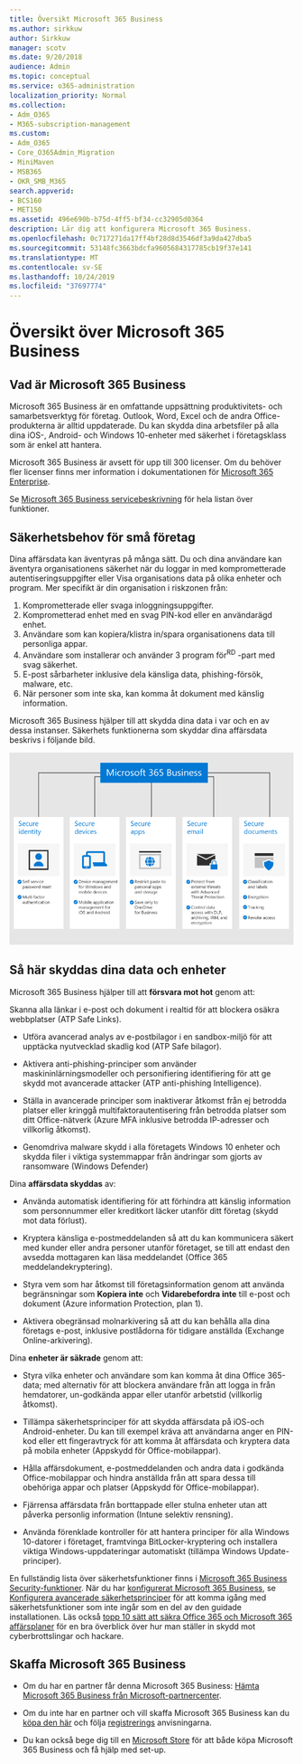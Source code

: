 ```yaml
---
title: Översikt Microsoft 365 Business
ms.author: sirkkuw
author: Sirkkuw
manager: scotv
ms.date: 9/20/2018
audience: Admin
ms.topic: conceptual
ms.service: o365-administration
localization_priority: Normal
ms.collection:
- Adm_O365
- M365-subscription-management
ms.custom:
- Adm_O365
- Core_O365Admin_Migration
- MiniMaven
- MSB365
- OKR_SMB_M365
search.appverid:
- BCS160
- MET150
ms.assetid: 496e690b-b75d-4ff5-bf34-cc32905d0364
description: Lär dig att konfigurera Microsoft 365 Business.
ms.openlocfilehash: 0c717271da17ff4bf28d8d3546df3a9da427dba5
ms.sourcegitcommit: 53148fc3663bdcfa9605684317785cb19f37e141
ms.translationtype: MT
ms.contentlocale: sv-SE
ms.lasthandoff: 10/24/2019
ms.locfileid: "37697774"
---
```

# <a name="overview-of-microsoft-365-business"></a>Översikt över Microsoft 365 Business

## <a name="what-is-microsoft-365-business"></a>Vad är Microsoft 365 Business

Microsoft 365 Business är en omfattande uppsättning produktivitets- och samarbetsverktyg för företag. Outlook, Word, Excel och de andra Office-produkterna är alltid uppdaterade. Du kan skydda dina arbetsfiler på alla dina iOS-, Android- och Windows 10-enheter med säkerhet i företagsklass som är enkel att hantera.
  
Microsoft 365 Business är avsett för upp till 300 licenser. Om du behöver fler licenser finns mer information i dokumentationen för [Microsoft 365 Enterprise](https://go.microsoft.com/fwlink/p/?linkid=860986).

Se [Microsoft 365 Business servicebeskrivning](https://docs.microsoft.com/office365/servicedescriptions/microsoft-365-service-descriptions/microsoft-365-business-service-description) för hela listan över funktioner.
  
## <a name="small-business-security-needs"></a>Säkerhetsbehov för små företag

Dina affärsdata kan äventyras på många sätt. Du och dina användare kan äventyra organisationens säkerhet när du loggar in med komprometterade autentiseringsuppgifter eller Visa organisations data på olika enheter och program. Mer specifikt är din organisation i riskzonen från:

1. Komprometterade eller svaga inloggningsuppgifter.
2. Komprometterad enhet med en svag PIN-kod eller en användarägd enhet.
3. Användare som kan kopiera/klistra in/spara organisationens data till personliga appar.
4. Användare som installerar och använder 3 program för<sup>RD</sup> -part med svag säkerhet.
5. E-post sårbarheter inklusive dela känsliga data, phishing-försök, malware, etc.
6. När personer som inte ska, kan komma åt dokument med känslig information.

Microsoft 365 Business hjälper till att skydda dina data i var och en av dessa instanser. Säkerhets funktionerna som skyddar dina affärsdata beskrivs i följande bild.

![En siffra som visar hur M365B skyddar ditt företag.](media/m365businessvalueadd.png)

## <a name="how-your-data-and-devices-are-protected"></a>Så här skyddas dina data och enheter

Microsoft 365 Business hjälper till att **försvara mot hot** genom att:

Skanna alla länkar i e-post och dokument i realtid för att blockera osäkra webbplatser (ATP Safe Links).

- Utföra avancerad analys av e-postbilagor i en sandbox-miljö för att upptäcka nyutvecklad skadlig kod (ATP Safe bilagor). 

- Aktivera anti-phishing-principer som använder maskininlärningsmodeller och personifiering identifiering för att ge skydd mot avancerade attacker (ATP anti-phishing Intelligence). 

- Ställa in avancerade principer som inaktiverar åtkomst från ej betrodda platser eller kringgå multifaktorautentisering från betrodda platser som ditt Office-nätverk (Azure MFA inklusive betrodda IP-adresser och villkorlig åtkomst). 

- Genomdriva malware skydd i alla företagets Windows 10 enheter och skydda filer i viktiga systemmappar från ändringar som gjorts av ransomware (Windows Defender)

Dina **affärsdata skyddas** av:

- Använda automatisk identifiering för att förhindra att känslig information som personnummer eller kreditkort läcker utanför ditt företag (skydd mot data förlust). 

- Kryptera känsliga e-postmeddelanden så att du kan kommunicera säkert med kunder eller andra personer utanför företaget, se till att endast den avsedda mottagaren kan läsa meddelandet (Office 365 meddelandekryptering).

- Styra vem som har åtkomst till företagsinformation genom att använda begränsningar som **Kopiera inte** och **Vidarebefordra inte** till e-post och dokument (Azure information Protection, plan 1).

- Aktivera obegränsad molnarkivering så att du kan behålla alla dina företags e-post, inklusive postlådorna för tidigare anställda (Exchange Online-arkivering).

Dina **enheter är säkrade** genom att:

- Styra vilka enheter och användare som kan komma åt dina Office 365-data; med alternativ för att blockera användare från att logga in från hemdatorer, un-godkända appar eller utanför arbetstid (villkorlig åtkomst).

- Tillämpa säkerhetsprinciper för att skydda affärsdata på iOS-och Android-enheter.  Du kan till exempel kräva att användarna anger en PIN-kod eller ett fingeravtryck för att komma åt affärsdata och kryptera data på mobila enheter (Appskydd för Office-mobilappar).

- Hålla affärsdokument, e-postmeddelanden och andra data i godkända Office-mobilappar och hindra anställda från att spara dessa till obehöriga appar och platser (Appskydd för Office-mobilappar).

- Fjärrensa affärsdata från borttappade eller stulna enheter utan att påverka personlig information (Intune selektiv rensning).

- Använda förenklade kontroller för att hantera principer för alla Windows 10-datorer i företaget, framtvinga BitLocker-kryptering och installera viktiga Windows-uppdateringar automatiskt (tillämpa Windows Update-principer).

En fullständig lista över säkerhetsfunktioner finns i [Microsoft 365 Business Security-funktioner](security-features.md). När du har [konfigurerat Microsoft 365 Business](set-up.md), se [Konfigurera avancerade säkerhetsprinciper](set-up-advanced-security.md) för att komma igång med säkerhetsfunktioner som inte ingår som en del av den guidade installationen. Läs också [topp 10 sätt att säkra Office 365 och Microsoft 365 affärsplaner](https://docs.microsoft.com/office365/admin/security-and-compliance/secure-your-business-data) för en bra överblick över hur man ställer in skydd mot cyberbrottslingar och hackare.

## <a name="get-microsoft-365-business"></a>Skaffa Microsoft 365 Business

- Om du har en partner får denna Microsoft 365 Business: [Hämta Microsoft 365 Business från Microsoft-partnercenter](get-microsoft-365-business.md#get-microsoft-365-business-from-microsoft-partner-center).

- Om du inte har en partner och vill skaffa Microsoft 365 Business kan du [köpa den här](https://www.microsoft.com/microsoft-365/business) och följa [registrerings](sign-up.md) anvisningarna.

- Du kan också bege dig till en [Microsoft Store](https://www.microsoft.com/en-us/store/locations/find-a-store?icid=en-us_UF_FAS) för att både köpa Microsoft 365 Business och få hjälp med set-up.
